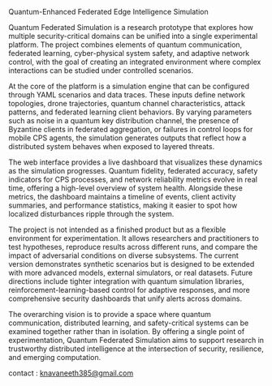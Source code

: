 Quantum-Enhanced Federated Edge Intelligence Simulation

Quantum Federated Simulation is a research prototype that explores how multiple security-critical domains can be unified into a single experimental platform. The project combines elements of quantum communication, federated learning, cyber-physical system safety, and adaptive network control, with the goal of creating an integrated environment where complex interactions can be studied under controlled scenarios.

At the core of the platform is a simulation engine that can be configured through YAML scenarios and data traces. These inputs define network topologies, drone trajectories, quantum channel characteristics, attack patterns, and federated learning client behaviors. By varying parameters such as noise in a quantum key distribution channel, the presence of Byzantine clients in federated aggregation, or failures in control loops for mobile CPS agents, the simulation generates outputs that reflect how a distributed system behaves when exposed to layered threats.

The web interface provides a live dashboard that visualizes these dynamics as the simulation progresses. Quantum fidelity, federated accuracy, safety indicators for CPS processes, and network reliability metrics evolve in real time, offering a high-level overview of system health. Alongside these metrics, the dashboard maintains a timeline of events, client activity summaries, and performance statistics, making it easier to spot how localized disturbances ripple through the system.

The project is not intended as a finished product but as a flexible environment for experimentation. It allows researchers and practitioners to test hypotheses, reproduce results across different runs, and compare the impact of adversarial conditions on diverse subsystems. The current version demonstrates synthetic scenarios but is designed to be extended with more advanced models, external simulators, or real datasets. Future directions include tighter integration with quantum simulation libraries, reinforcement-learning-based control for adaptive responses, and more comprehensive security dashboards that unify alerts across domains.

The overarching vision is to provide a space where quantum communication, distributed learning, and safety-critical systems can be examined together rather than in isolation. By offering a single point of experimentation, Quantum Federated Simulation aims to support research in trustworthy distributed intelligence at the intersection of security, resilience, and emerging computation.

contact : knavaneeth385@gmail.com
